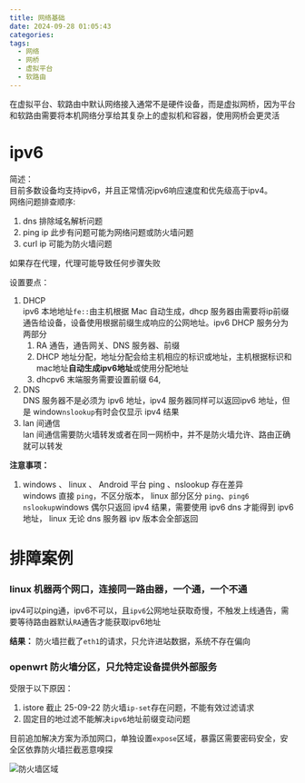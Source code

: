 ```yaml
---
title: 网络基础
date: 2024-09-28 01:05:43
categories:
tags:
  - 网络
  - 网桥
  - 虚拟平台
  - 软路由
---
```


在虚拟平台、软路由中默认网络接入通常不是硬件设备，而是虚拟网桥，因为平台和软路由需要将本机网络分享给其复杂上的虚拟机和容器，使用网桥会更灵活  

# ipv6  

简述：  
目前多数设备均支持ipv6，并且正常情况ipv6响应速度和优先级高于ipv4。  
网络问题排查顺序:
1. dns 排除域名解析问题
2. ping ip 此步有问题可能为网络问题或防火墙问题
3. curl ip 可能为防火墙问题

如果存在代理，代理可能导致任何步骤失败


设置要点：  
1. DHCP  
   ipv6 本地地址`fe::`由主机根据 Mac 自动生成，dhcp 服务器由需要将ip前缀通告给设备，设备使用根据前缀生成响应的公网地址。ipv6 DHCP 服务分为两部分
   1. RA 通告，通告网关、DNS 服务器、前缀
   2. DHCP 地址分配，地址分配会给主机相应的标识或地址，主机根据标识和mac地址**自动生成ipv6地址**或使用分配地址
   3. dhcpv6 末端服务需要设置前缀 64,
2. DNS  
   DNS 服务器不是必须为 ipv6 地址，ipv4 服务器同样可以返回ipv6 地址，但是 window`nslookup`有时会仅显示 ipv4 结果
3. lan 间通信  
   lan 间通信需要防火墙转发或者在同一网桥中，并不是防火墙允许、路由正确就可以转发

**注意事项：**  

1. windows 、 linux 、 Android 平台 ping 、nslookup 存在差异  
   windows 直接 `ping`，不区分版本， linux 部分区分 `ping`、`ping6`  
   `nslookup`windows 偶尔只返回 ipv4 结果，需要使用 ipv6 dns 才能得到 ipv6 地址， linux 无论 dns 服务器 ipv 版本会全部返回  


# 排障案例

### linux 机器两个网口，连接同一路由器，一个通，一个不通

ipv4可以ping通，ipv6不可以，且`ipv6`公网地址获取奇慢，不触发上线通告，需要等待路由器默认`RA`通告才能获取ipv6地址

**结果：**
防火墙拦截了`eth1`的请求，只允许进站数据，系统不存在偏向


### openwrt 防火墙分区，只允特定设备提供外部服务

受限于以下原因：
1. istore 截止 25-09-22 防火墙`ip-set`存在问题，不能有效过滤请求
2. 固定目的地过滤不能解决`ipv6`地址前缀变动问题

目前追加解决方案为添加网口，单独设置`expose`区域，暴露区需要密码安全，安全区依靠防火墙拦截恶意嗅探

![防火墙区域](./img/network_防火墙expose.png)


